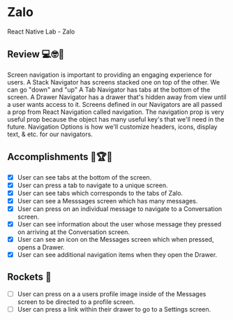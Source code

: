 # Zalo
React Native Lab - Zalo

## Review 💻🤓🤔
Screen navigation is important to providing an engaging experience for users.
A Stack Navigator has screens stacked one on top of the other. We can go "down" and "up"
A Tab Navigator has tabs at the bottom of the screen.
A Drawer Navigator has a drawer that's hidden away from view until a user wants access to it.
Screens defined in our Navigators are all passed a prop from React Navigation called navigation.
The navigation prop is very useful prop because the object has many useful key's that we'll need in the future.
Navigation Options is how we'll customize headers, icons, display text, & etc. for our navigators.

## Accomplishments 🥇🏆💯
- [x] User can see tabs at the bottom of the screen.
- [x] User can press a tab to navigate to a unique screen.
- [x] User can see tabs which corresponds to the tabs of Zalo.
- [x] User can see a Messsages screen which has many messages.
- [x] User can press on an individual message to navigate to a Conversation screen.
- [x] User can see information about the user whose message they pressed on arriving at the Conversation screen.
- [x] User can see an icon on the Messages screen which when pressed, opens a Drawer.
- [x] User can see additional navigation items when they open the Drawer.

## Rockets 🚀
- [ ] User can press on a a users profile image inside of the Messages screen to be directed to a profile screen.
- [ ] User can press a link within their drawer to go to a Settings screen.
